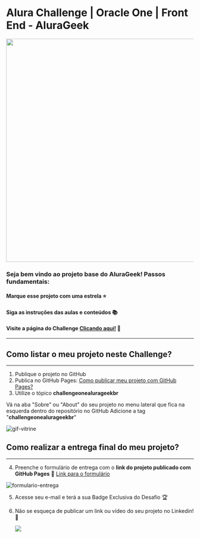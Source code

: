 # Alura Challenge | Oracle One | Front End - AluraGeek

<p align="center" >
     <img width="600" heigth="600" src="https://user-images.githubusercontent.com/91544872/153613540-e40cf007-c8ee-4b30-b4b9-e164e9cef239.png">
</p>

### Seja bem vindo ao projeto base do AluraGeek! Passos fundamentais:

#### Marque esse projeto com uma estrela ⭐
#### Siga as instruções das aulas e conteúdos 📚
#### Visite a página do Challenge [Clicando aqui!](https://www.alura.com.br/challenges/oracle-one-front-end/) 📃
---

## Como listar o meu projeto neste Challenge?
---

1) Publique o projeto no GitHub
2) Publica no GitHub Pages: [Como publicar meu projeto com GitHub Pages?](https://docs.github.com/pt/pages/getting-started-with-github-pages/creating-a-github-pages-site) 
3) Utilize o tópico **challengeonealurageekbr**


Vá na aba "Sobre" ou "About" do seu projeto no menu lateral que fica na esquerda dentro do repositório no GitHub
Adicione a tag "**challengeonealurageekbr**"

![gif-vitrine](https://user-images.githubusercontent.com/91544872/153601047-62aee6cb-e3cf-42b3-92c3-7130c996113f.gif)

## Como realizar a entrega final do meu projeto?
---

4) Preenche o formulário de entrega com o **link do projeto publicado com GitHub Pages**
🔹 [Link para o formulário](https://lp.alura.com.br/alura-latam-lp-entrega-de-challenge-one)

![formulario-entrega](https://user-images.githubusercontent.com/91544872/153610784-525ff005-d667-43f1-adcc-155b5274d87b.png)

5) Acesse seu e-mail e terá a sua Badge Exclusiva do Desafio 🏆
6) Não se esqueça de publicar um link ou vídeo do seu projeto no Linkedin! 🏁

    <a href="https://www.linkedin.com/company/alura-latam/mycompany/" target="_blank"><img src="https://img.shields.io/badge/-LinkedIn-%230077B5?style=for-the-badge&logo=linkedin&logoColor=white" target="_blank"></a>    

